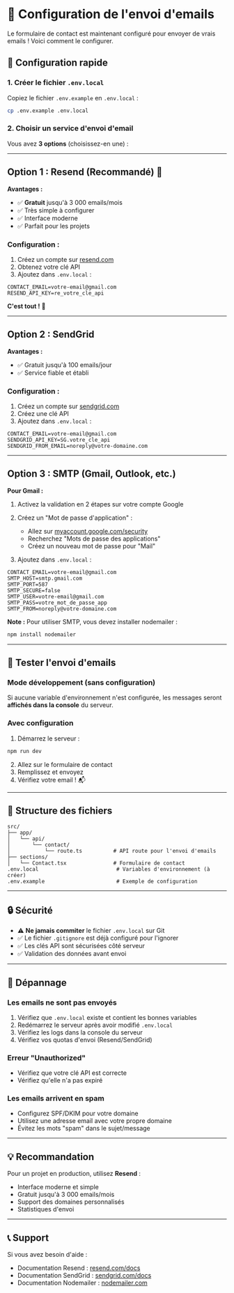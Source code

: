 # 📧 Configuration de l'envoi d'emails

Le formulaire de contact est maintenant configuré pour envoyer de vrais emails ! Voici comment le configurer.

## 🚀 Configuration rapide

### 1. Créer le fichier `.env.local`

Copiez le fichier `.env.example` en `.env.local` :

```bash
cp .env.example .env.local
```

### 2. Choisir un service d'envoi d'email

Vous avez **3 options** (choisissez-en une) :

---

## Option 1 : Resend (Recommandé) 🌟

**Avantages :**
- ✅ **Gratuit** jusqu'à 3 000 emails/mois
- ✅ Très simple à configurer
- ✅ Interface moderne
- ✅ Parfait pour les projets

### Configuration :

1. Créez un compte sur [resend.com](https://resend.com)
2. Obtenez votre clé API
3. Ajoutez dans `.env.local` :

```env
CONTACT_EMAIL=votre-email@gmail.com
RESEND_API_KEY=re_votre_cle_api
```

**C'est tout !** 🎉

---

## Option 2 : SendGrid

**Avantages :**
- ✅ Gratuit jusqu'à 100 emails/jour
- ✅ Service fiable et établi

### Configuration :

1. Créez un compte sur [sendgrid.com](https://sendgrid.com)
2. Créez une clé API
3. Ajoutez dans `.env.local` :

```env
CONTACT_EMAIL=votre-email@gmail.com
SENDGRID_API_KEY=SG.votre_cle_api
SENDGRID_FROM_EMAIL=noreply@votre-domaine.com
```

---

## Option 3 : SMTP (Gmail, Outlook, etc.)

**Pour Gmail :**

1. Activez la validation en 2 étapes sur votre compte Google
2. Créez un "Mot de passe d'application" :
   - Allez sur [myaccount.google.com/security](https://myaccount.google.com/security)
   - Recherchez "Mots de passe des applications"
   - Créez un nouveau mot de passe pour "Mail"

3. Ajoutez dans `.env.local` :

```env
CONTACT_EMAIL=votre-email@gmail.com
SMTP_HOST=smtp.gmail.com
SMTP_PORT=587
SMTP_SECURE=false
SMTP_USER=votre-email@gmail.com
SMTP_PASS=votre_mot_de_passe_app
SMTP_FROM=noreply@votre-domaine.com
```

**Note :** Pour utiliser SMTP, vous devez installer nodemailer :
```bash
npm install nodemailer
```

---

## 🧪 Tester l'envoi d'emails

### Mode développement (sans configuration)

Si aucune variable d'environnement n'est configurée, les messages seront **affichés dans la console** du serveur.

### Avec configuration

1. Démarrez le serveur :
```bash
npm run dev
```

2. Allez sur le formulaire de contact
3. Remplissez et envoyez
4. Vérifiez votre email ! 📬

---

## 📁 Structure des fichiers

```
src/
├── app/
│   └── api/
│       └── contact/
│           └── route.ts          # API route pour l'envoi d'emails
├── sections/
│   └── Contact.tsx               # Formulaire de contact
.env.local                         # Variables d'environnement (à créer)
.env.example                       # Exemple de configuration
```

---

## 🔒 Sécurité

- ⚠️ **Ne jamais commiter** le fichier `.env.local` sur Git
- ✅ Le fichier `.gitignore` est déjà configuré pour l'ignorer
- ✅ Les clés API sont sécurisées côté serveur
- ✅ Validation des données avant envoi

---

## 🐛 Dépannage

### Les emails ne sont pas envoyés

1. Vérifiez que `.env.local` existe et contient les bonnes variables
2. Redémarrez le serveur après avoir modifié `.env.local`
3. Vérifiez les logs dans la console du serveur
4. Vérifiez vos quotas d'envoi (Resend/SendGrid)

### Erreur "Unauthorized"

- Vérifiez que votre clé API est correcte
- Vérifiez qu'elle n'a pas expiré

### Les emails arrivent en spam

- Configurez SPF/DKIM pour votre domaine
- Utilisez une adresse email avec votre propre domaine
- Évitez les mots "spam" dans le sujet/message

---

## 💡 Recommandation

Pour un projet en production, utilisez **Resend** :
- Interface moderne et simple
- Gratuit jusqu'à 3 000 emails/mois
- Support des domaines personnalisés
- Statistiques d'envoi

---

## 📞 Support

Si vous avez besoin d'aide :
- Documentation Resend : [resend.com/docs](https://resend.com/docs)
- Documentation SendGrid : [sendgrid.com/docs](https://sendgrid.com/docs)
- Documentation Nodemailer : [nodemailer.com](https://nodemailer.com)
